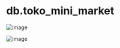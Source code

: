 # db.toko_mini_market

![image](https://github.com/user-attachments/assets/704461e3-96ce-46aa-8291-ad3fdbeae596)

![image](https://github.com/user-attachments/assets/a757c38d-2a0a-4e06-9183-527ef58bd95d)

